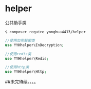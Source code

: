 # helper

公共助手类

```
$ composer require yonghua4413/helper
```

```php
//使用加密解密类
use YYHhelper\EnDecryption;

//使用redis类
use YYHhelper\Redis;

//使用http类
use YYHhelper\Http;
```

##未完待续。。。。


